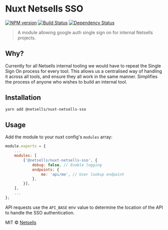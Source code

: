 # Nuxt Netsells SSO 

[![NPM version][npm-image]][npm-url] [![Build Status][travis-image]][travis-url] [![Dependency Status][daviddm-image]][daviddm-url]

> A module allowing google auth single sign on for internal Netsells projects.

## Why?

Currently for all Netsells internal tooling we would have to repeat the Single Sign On process for every tool. This allows us a centralised way of handling it across all tools, and ensure they all work in the same manner. Simplifies the process of anyone who wishes to build an internal tool.

## Installation

```sh
yarn add @netsells/nuxt-netsells-sso
```

## Usage

Add the module to your nuxt config's `modules` array:

```js
module.exports = {
    ...
    modules: [
        ['@netsells/nuxt-netsells-sso', {
            debug: false, // Enable logging
            endpoints: {
                me: 'api/me', // User lookup endpoint
            },
        }],
    ],
    ...
};
```

API requests use the `API_BASE` env value to determine the location of the API to handle the SSO authentication.

MIT © [Netsells](https://www.netsells.co.uk)


[npm-image]: https://badge.fury.io/js/%40netsells%2Fnuxt-netsells-sso.svg
[npm-url]: https://npmjs.org/package/@netsells/nuxt-netsells-sso
[travis-image]: https://travis-ci.org/netsells/nuxt-netsells-sso.svg?branch=master
[travis-url]: https://travis-ci.org/netsells/nuxt-netsells-sso
[daviddm-image]: https://david-dm.org/netsells/nuxt-netsells-sso.svg?theme=shields.io
[daviddm-url]: https://david-dm.org/netsells/nuxt-netsells-sso
